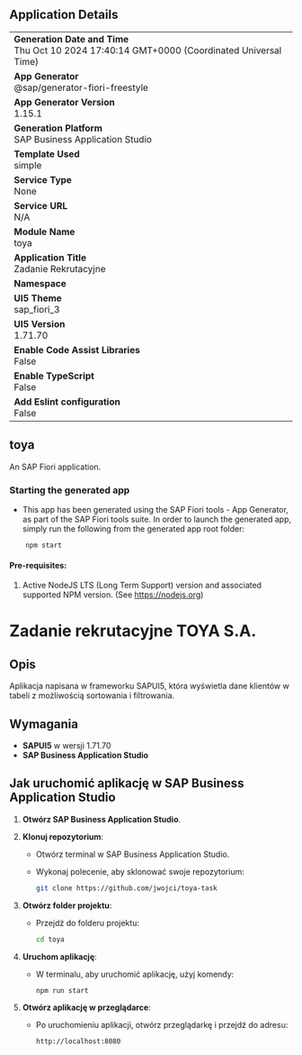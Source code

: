 ## Application Details
|               |
| ------------- |
|**Generation Date and Time**<br>Thu Oct 10 2024 17:40:14 GMT+0000 (Coordinated Universal Time)|
|**App Generator**<br>@sap/generator-fiori-freestyle|
|**App Generator Version**<br>1.15.1|
|**Generation Platform**<br>SAP Business Application Studio|
|**Template Used**<br>simple|
|**Service Type**<br>None|
|**Service URL**<br>N/A|
|**Module Name**<br>toya|
|**Application Title**<br>Zadanie Rekrutacyjne|
|**Namespace**<br>|
|**UI5 Theme**<br>sap_fiori_3|
|**UI5 Version**<br>1.71.70|
|**Enable Code Assist Libraries**<br>False|
|**Enable TypeScript**<br>False|
|**Add Eslint configuration**<br>False|

## toya

An SAP Fiori application.

### Starting the generated app

-   This app has been generated using the SAP Fiori tools - App Generator, as part of the SAP Fiori tools suite.  In order to launch the generated app, simply run the following from the generated app root folder:

```
    npm start
```

#### Pre-requisites:

1. Active NodeJS LTS (Long Term Support) version and associated supported NPM version.  (See https://nodejs.org)



# Zadanie rekrutacyjne TOYA S.A.

## Opis

Aplikacja napisana w frameworku SAPUI5, która wyświetla dane klientów w tabeli z możliwością sortowania i filtrowania.

## Wymagania

- **SAPUI5** w wersji 1.71.70
- **SAP Business Application Studio** 

## Jak uruchomić aplikację w SAP Business Application Studio

1. **Otwórz SAP Business Application Studio**.

2. **Klonuj repozytorium**:
   - Otwórz terminal w SAP Business Application Studio.
   - Wykonaj polecenie, aby sklonować swoje repozytorium:

     ```bash
     git clone https://github.com/jwojci/toya-task
     ```

3. **Otwórz folder projektu**:
   - Przejdź do folderu projektu:

     ```bash
     cd toya
     ```

4. **Uruchom aplikację**:
   - W terminalu, aby uruchomić aplikację, użyj komendy:

     ```bash
     npm run start
     ```


5. **Otwórz aplikację w przeglądarce**:
   - Po uruchomieniu aplikacji, otwórz przeglądarkę i przejdź do adresu:

     ```
     http://localhost:8080
     ```
